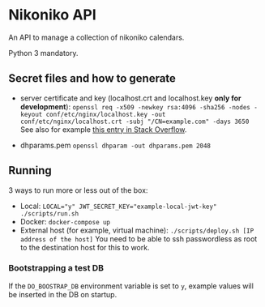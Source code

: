 # Nikoniko API

An API to manage a collection of nikoniko calendars.

Python 3 mandatory.

## Secret files and how to generate

- server certificate and key (localhost.crt and localhost.key **only for
  development**):
  `openssl req -x509 -newkey rsa:4096 -sha256 -nodes -keyout conf/etc/nginx/localhost.key -out conf/etc/nginx/localhost.crt -subj "/CN=example.com" -days 3650`
  See also for example [this entry in Stack Overflow](https://stackoverflow.com/questions/10175812/how-to-create-a-self-signed-certificate-with-openssl/41366949#41366949).

- dhparams.pem
  `openssl dhparam -out dhparams.pem 2048`

## Running
3 ways to run more or less out of the box:

- Local:
  `LOCAL="y" JWT_SECRET_KEY="example-local-jwt-key" ./scripts/run.sh`
- Docker:
  `docker-compose up`
- External host (for example, virtual machine):
  `./scripts/deploy.sh [IP address of the host]`
  You need to be able to ssh passwordless as root to the destination host for
  this to work.

### Bootstrapping a test DB

If the `DO_BOOSTRAP_DB` environment variable is set to `y`, example values
will be inserted in the DB on startup.

